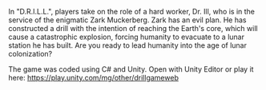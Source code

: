In "D.R.I.L.L.", players take on the role of a hard worker, Dr. Ill, who is in the service of the enigmatic Zark Muckerberg. Zark has an evil plan. He has constructed a drill with the intention of reaching the Earth's core, which will cause a catastrophic explosion, forcing humanity to evacuate to a lunar station he has built. Are you ready to lead humanity into the age of lunar colonization?

The game was coded using C# and Unity. Open with Unity Editor or play it here: https://play.unity.com/mg/other/drillgameweb

